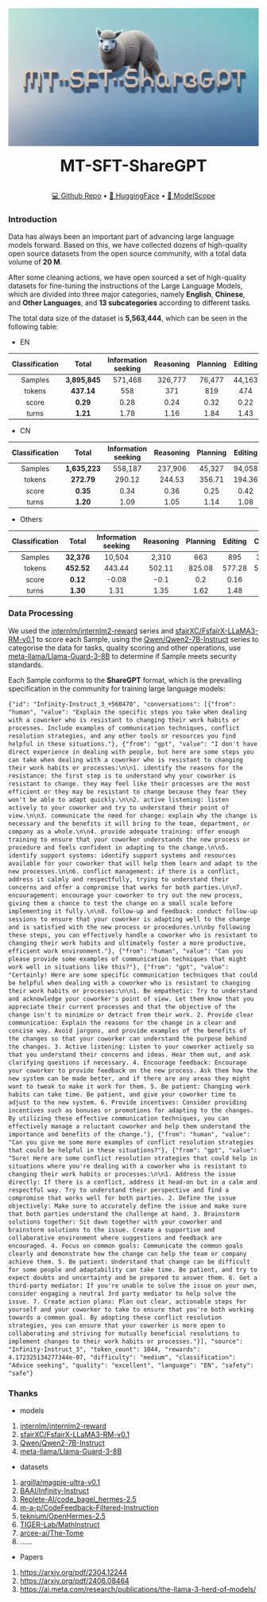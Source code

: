
<div align="center">

<img src="MT-SFT-ShareGPT.png" />
  <div>&nbsp;</div>
  <div align="center">
    <b><font size="6">MT-SFT-ShareGPT</font></b>
    <sup>
      <a href="https://github.com/thomas-yanxin/MT-SFT-ShareGPT">
      </a>
    </sup>
    <div>&nbsp;</div>
  </div>
  
[💻 Github Repo](https://github.com/thomas-yanxin/MT-SFT-ShareGPT)  •  [🤗 HuggingFace](https://huggingface.co/datasets/thomas-yanxin/MT-SFT-ShareGPT)  •  [🤖 ModelScope](https://www.modelscope.cn/datasets/thomas/MT-SFT-ShareGPT)

</div>


### Introduction

Data has always been an important part of advancing large language models forward. Based on this, we have collected dozens of high-quality open source datasets from the open source community, with a total data volume of **20 M**. 

After some cleaning actions, we have open sourced a set of high-quality datasets for fine-tuning the instructions of the Large Language Models, which are divided into three major categories, namely **English**, **Chinese**, and **Other Languages**, and **13 subcategories** according to different tasks. 

The total data size of the dataset is **5,563,444**, which can be seen in the following table:

- EN

| Classification | **Total** | Information seeking | Reasoning | Planning | Editing | Coding | Math | Role playing | Data analysis | Creative writing | Advice seeking | Brainstorming | Translation | Others |
| :----: |  :----: | :----: | :----: | :----: | :----: | :----: | :----: | :----: | :----: | :----: | :----: | :----: | :----: | :----: |
| Samples   | **3,895,845**| 571,468             | 326,777   | 76,477   | 44,163  | 926,521| 1,339,602    | 10,636        | 19,597           | 62,150          | 17,197        | 1,821      | 3,357   | 496,079 |
| tokens | **437.14**   | 558                | 371       | 819      | 474     | 476    | 344         | 518           | 550              | 808             | 622           | 571        | 155     | 398    |
| score | **0.29**   | 0.28               | 0.24      | 0.32     | 0.22    | 0.28   | 0.30        | 0.23          | 0.19             | 0.39            | 0.46          | 0.36       | 0.51    | 0.27   |
| turns | **1.21**    | 1.78               | 1.16      | 1.84     | 1.43    | 1.01   | 1.02        | 1.81          | 1.25             | 1.84            | 1.79          | 1.63       | 1.10    | 1.17   |

- CN

| Classification | **Total** | Information seeking | Reasoning | Planning | Editing | Coding | Math | Role playing | Data analysis | Creative writing | Advice seeking | Brainstorming | Translation | Others |
| :----: |  :----: | :----: | :----: | :----: | :----: | :----: | :----: | :----: | :----: | :----: | :----: | :----: | :----: | :----: |
| Samples   | **1,635,223** | 558,187             | 237,906   | 45,327   | 94,058  | 87,689  | 109,694     | 37,695        | 16,578           | 175,587         | 30,656        | 4,620      | 0       | 237,226 |
| tokens | **272.79**   | 290.12             | 244.53    | 356.71   | 194.36  | 404     | 273.10      | 287           | 313              | 276             | 286           | 316        | 0       | 216.16  |
| score | **0.35**     | 0.34               | 0.36      | 0.25     | 0.42    | 0.77    | 0.24        | -0.01         | 0.12             | 0.36            | 0.380         | -0.03      | 0       | 0.33    |
| turns | **1.20**     | 1.09               | 1.05      | 1.14     | 1.08    | 1.17    | 1.11        | 1.10          | 1.14             | 1.91            | 1.09          | 2.87       | 0       | 1.17    |

- Others

| Classification | **Total** | Information seeking | Reasoning | Planning | Editing | Coding | Math | Role playing | Data analysis | Creative writing | Advice seeking | Brainstorming | Translation | Others |
| :----: |  :----: | :----: | :----: | :----: | :----: | :----: | :----: | :----: | :----: | :----: | :----: | :----: | :----: | :----: |
| Samples | **32,376**   | 10,504             | 2,310     | 663      | 895     | 3,081   | 2,050       | 147           | 118              | 1,041           | 483           | 38         | 0       | 11,046  |
| tokens | **452.52**   | 443.44             | 502.11    | 825.08   | 577.28  | 545.38  | 450.24      | 858.58        | 793.2            | 752.52          | 608.77        | 773.05     | 0       | 347.57  |
| score | **0.12**     | -0.08              | -0.1      | 0.2      | 0.16    | 0.17    | 0.04        | 0.11          | 0.11             | 0.24            | -0.1          | -0.26      | 0       | 0.36    |
| turns | **1.30**     | 1.31               | 1.35      | 1.62     | 1.48    | 1.25    | 1.08        | 1.47          | 1.47             | 1.66            | 1.57          | 1.92       | 0       | 1.23    |

### Data Processing

We used the [internlm/internlm2-reward](https://huggingface.co/internlm/internlm2-20b-reward) series and [sfairXC/FsfairX-LLaMA3-RM-v0.1](https://huggingface.co/sfairXC/FsfairX-LLaMA3-RM-v0.1) to score each Sample, using the [Qwen/Qwen2-7B-Instruct](https://huggingface.co/Qwen/Qwen2-7B-Instruct) series to categorise the data for tasks, quality scoring and other operations, use [meta-llama/Llama-Guard-3-8B](https://huggingface.co/meta-llama/Llama-Guard-3-8B) to determine if Sample meets security standards.

Each Sample conforms to the **ShareGPT** format, which is the prevailing specification in the community for training large language models:

```
{"id": "Infinity-Instruct_3_+560470", "conversations": [{"from": "human", "value": "Explain the specific steps you take when dealing with a coworker who is resistant to changing their work habits or processes. Include examples of communication techniques, conflict resolution strategies, and any other tools or resources you find helpful in these situations."}, {"from": "gpt", "value": "I don't have direct experience in dealing with people, but here are some steps you can take when dealing with a coworker who is resistant to changing their work habits or processes:\n\n1. identify the reasons for the resistance: the first step is to understand why your coworker is resistant to change. they may feel like their processes are the most efficient or they may be resistant to change because they fear they won't be able to adapt quickly.\n\n2. active listening: listen actively to your coworker and try to understand their point of view.\n\n3. communicate the need for change: explain why the change is necessary and the benefits it will bring to the team, department, or company as a whole.\n\n4. provide adequate training: offer enough training to ensure that your coworker understands the new process or procedure and feels confident in adapting to the change.\n\n5. identify support systems: identify support systems and resources available for your coworker that will help them learn and adapt to the new processes.\n\n6. conflict management: if there is a conflict, address it calmly and respectfully, trying to understand their concerns and offer a compromise that works for both parties.\n\n7. encouragement: encourage your coworker to try out the new process, giving them a chance to test the change on a small scale before implementing it fully.\n\n8. follow-up and feedback: conduct follow-up sessions to ensure that your coworker is adapting well to the change and is satisfied with the new process or procedures.\n\nby following these steps, you can effectively handle a coworker who is resistant to changing their work habits and ultimately foster a more productive, efficient work environment."}, {"from": "human", "value": "Can you please provide some examples of communication techniques that might work well in situations like this?"}, {"from": "gpt", "value": "Certainly! Here are some specific communication techniques that could be helpful when dealing with a coworker who is resistant to changing their work habits or processes:\n\n1. Be empathetic: Try to understand and acknowledge your coworker's point of view. Let them know that you appreciate their current processes and that the objective of the change isn't to minimize or detract from their work. 2. Provide clear communication: Explain the reasons for the change in a clear and concise way. Avoid jargons, and provide examples of the benefits of the changes so that your coworker can understand the purpose behind the changes. 3. Active listening: Listen to your coworker actively so that you understand their concerns and ideas. Hear them out, and ask clarifying questions if necessary. 4. Encourage feedback: Encourage your coworker to provide feedback on the new process. Ask them how the new system can be made better, and if there are any areas they might want to tweak to make it work for them. 5. Be patient: Changing work habits can take time. Be patient, and give your coworker time to adjust to the new system. 6. Provide incentives: Consider providing incentives such as bonuses or promotions for adapting to the changes. By utilizing these effective communication techniques, you can effectively manage a reluctant coworker and help them understand the importance and benefits of the change."}, {"from": "human", "value": "Can you give me some more examples of conflict resolution strategies that could be helpful in these situations?"}, {"from": "gpt", "value": "Sure! Here are some conflict resolution strategies that could help in situations where you're dealing with a coworker who is resistant to changing their work habits or processes:\n\n1. Address the issue directly: If there is a conflict, address it head-on but in a calm and respectful way. Try to understand their perspective and find a compromise that works well for both parties. 2. Define the issue objectively: Make sure to accurately define the issue and make sure that both parties understand the challenge at hand. 3. Brainstorm solutions together: Sit down together with your coworker and brainstorm solutions to the issue. Create a supportive and collaborative environment where suggestions and feedback are encouraged. 4. Focus on common goals: Communicate the common goals clearly and demonstrate how the change can help the team or company achieve them. 5. Be patient: Understand that change can be difficult for some people and adaptability can take time. Be patient, and try to expect doubts and uncertainty and be prepared to answer them. 6. Get a third-party mediator: If you're unable to solve the issue on your own, consider engaging a neutral 3rd party mediator to help solve the issue. 7. Create action plans: Plan out clear, actionable steps for yourself and your coworker to take to ensure that you're both working towards a common goal. By adopting these conflict resolution strategies, you can ensure that your coworker is more open to collaborating and striving for mutually beneficial resolutions to implement changes to their work habits or processes."}], "source": "Infinity-Instruct_3", "token_count": 1044, "rewards": 4.172325134277344e-07, "difficulty": "medium", "classification": "Advice seeking", "quality": "excellent", "language": "EN", "safety": "safe"}
```


### Thanks

- models
1. [internlm/internlm2-reward](https://huggingface.co/internlm/internlm2-20b-reward)
2. [sfairXC/FsfairX-LLaMA3-RM-v0.1](https://huggingface.co/sfairXC/FsfairX-LLaMA3-RM-v0.1)
3. [Qwen/Qwen2-7B-Instruct](https://huggingface.co/Qwen/Qwen2-7B-Instruct)
4. [meta-llama/Llama-Guard-3-8B](https://huggingface.co/meta-llama/Llama-Guard-3-8B)

- datasets
1. [argilla/magpie-ultra-v0.1](https://huggingface.co/datasets/argilla/magpie-ultra-v0.1)
2. [BAAI/Infinity-Instruct](https://huggingface.co/datasets/BAAI/Infinity-Instruct)
3. [Replete-AI/code_bagel_hermes-2.5](https://huggingface.co/datasets/Replete-AI/code_bagel_hermes-2.5)
4. [m-a-p/CodeFeedback-Filtered-Instruction](https://huggingface.co/datasets/m-a-p/CodeFeedback-Filtered-Instruction)
5. [teknium/OpenHermes-2.5](https://huggingface.co/datasets/teknium/OpenHermes-2.5)
6. [TIGER-Lab/MathInstruct](https://huggingface.co/datasets/TIGER-Lab/MathInstruct)
7. [arcee-ai/The-Tome](https://huggingface.co/datasets/arcee-ai/The-Tome)
8. ……
   
- Papers
1. https://arxiv.org/pdf/2304.12244
2. https://arxiv.org/pdf/2406.08464
3. https://ai.meta.com/research/publications/the-llama-3-herd-of-models/
